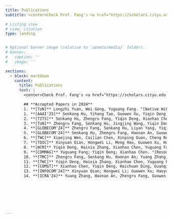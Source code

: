 ```yaml
---
title: Publications
subtitle: <center>Check Prof. Fang's <a href="https://scholars.cityu.edu.hk/en/persons/yuguang-fang(b2d78936-ab0a-4186-9f64-0f468013de23)/publications.html">CityU Scholar</a> to obtain the full publication list!<br><br></center>

# Listing view
# view: citation
type: landing


# Optional banner image (relative to `assets/media/` folder).
# banner:
#   caption: ''
#   image: ''

sections:
  - block: markdown
    content:
      title: Publications
      text: |
        <center>Check Prof. Fang's <a href="https://scholars.cityu.edu.hk/en/persons/yuguang-fang(b2d78936-ab0a-4186-9f64-0f468013de23)/publications.html">CityU Scholar</a> to obtain the full publication list!<br><br></center>

        ## **Accepted Papers in 2024**
        1. **[ToN]** Longzhi Yuan, Wei Gong, Yuguang Fang. "[Native WiFi Backscatter.](https://ieeexplore.ieee.org/abstract/document/10558798)" *IEEE/ACM Transactions on Networking*.
        1. **[AAAI'25]** Senkang Hu, Yihang Tao, Guowen Xu, Yiqin Deng, Xianhao Chen, Yuguang Fang, Sam Kwong. “[CP-Guard: Malicious Agent Detection and Defense in Collaborative Bird’s Eye View Perception.](https://arxiv.org/abs/2412.12000)” *The 39th Annual AAAI Conference on Artificial Intelligence*, Philadelphia, Pennsylvania, USA, February 2025.
        2. **[TITS]** Senkang Hu, Zhengru Fang, Yiqin Deng, Xianhao Chen, Yuguang Fang, and Sam Kwong. “[Toward Full-scene Domain Generalization in Multi-agent Collaborative Bird’s Eye View Segmentation for Connected and Autonomous Driving.](https://ieeexplore.ieee.org/abstract/document/10779389)” *IEEE Transactions on Intelligent Transportation Systems*.
        3. **[ToN]** Zhengru Fang, Senkang Hu, Jingjing Wang, Yiqin Deng, Xianhao Chen, Yuguang Fang. “[Prioritized Information Bottleneck Theoretic Framework with Distributed Online Learning for Edge Video Analytics.](https://arxiv.org/abs/2409.00146)” *IEEE/ACM Transactions on Networking.* [[Code](https://github.com/fangzr/PIB-Prioritized-Information-Bottleneck-Framework)]
        4. **[GLOBECOM'24]** Zhengru Fang, Senkang Hu, Liyan Yang, Yiqin Deng, Xianhao Chen, Yuguang Fang. “[PIB: Prioritized Information Bottleneck Framework for Collaborative Edge Video Analytics.](https://arxiv.org/abs/2408.17047)” *IEEE Global Communications Conference*, Cape Town, South Africa, December 2024. [[Code](https://github.com/fangzr/PIB-Prioritized-Information-Bottleneck-Framework)]
        5. **[GLOBECOM'24]** Senkang Hu, Zhengru Fang, Haonan An, Guowen Xu, Yuan Zhou, Xianhao Chen, and Yuguang Fang. “[Adaptive Communications in Collaborative Perception with Domain Alignment for Autonomous Driving.](https://arxiv.org/abs/2310.00013)” IEEE Global Communications Conference, Cape Town, South Africa, December 2024.
        6. **[TWC]** Xiaojing Wen, Cailian Chen, Xinping Guan, Cheng Ren, Yehan Ma, Yuguang Fang. "[AoIT-Empowered Associated Network Slicing: Resource Orchestration for Joint Monitoring.](https://ieeexplore.ieee.org/document/10661233)" *IEEE Transactions on Wireless Communications.* 
        7. **[TDSC]** Xinyuan Qian, Hongwei Li, Meng Hao, Guowen Xu, Haoyong Wang, Yuguang Fang. "[Decentralized Multi-Client Functional Encryption for Inner Product with Applications to Federated Learning.](https://ieeexplore.ieee.org/document/10494860)" *IEEE Transactions on Dependable and Secure Computing.* 
        8. **[WCM]** Yiqin Deng, Haixia Zhang, Xianhao Chen, Yuguang Fang. "[UAV-Assisted MEC with an Expandable Computing Resource Pool: Rethinking the UAV Deployment.](https://ieeexplore.ieee.org/document/10536071)" *IEEE Wireless Communications Magazine.* 
        9. **[COMMAG]** Yuguang Fang; Yiqin Deng; Xianhao Chen. "[Resources on the Move for Smart City: A Disruptive Perspective on the Grand Convergence of Sensing, Communications, Computing, Storage, and Intelligence.](https://ieeexplore.ieee.org/document/10697414)" *IEEE Communications Magazine.* 
        10. **[TMC]** Zhengru Fang, Senkang Hu, Haonan An; Yuang Zhang; Jingjing Wang; Hangcheng Cao, Xianhao Chen, Yuguang Fang. "[PACP: Priority-Aware Collaborative Perception for Connected and Autonomous Vehicles.](https://ieeexplore.ieee.org/document/10646529)" *IEEE Transactions on Mobile Computing.* 
        11. **[TWC]** Yiqin Deng, Haixia Zhang, Xianhao Chen, Yuguang Fang. "[UAV-assisted Multi-access Edge Computing with Altitude-dependent Computing Power.](https://doi.org/10.1109/TWC.2024.3362375)" *IEEE Transactions on Wireless Communications.* 
        12. **[COMST]** Xianhao Chen, Yiqin Deng, Haichuan Ding, Guanqiao Qu, Haixia Zhang, Pan Li, Yuguang Fang. "[Vehicle as a Service (VaaS): Leverage Vehicles to Build Service Networks and Capabilities for Smart Cities.](https://ieeexplore.ieee.org/document/10449899)" *IEEE Communications Surveys & Tutorials.* 
        13. **[INFOCOM'24]** Xinyuan Qian; Hongwei Li; Guowen Xu; Haoyong Wang; Tianwei Zhang; Xianhao Chen, Yuguang Fang. "[Privacy-Preserving Data Evaluation via Functional Encryption, Revisited.](https://ieeexplore.ieee.org/document/10621262)" *2024 IEEE Conference on Computer Communications.* 
        14. **[ICRA'24]** Yuang Zhang, Haonan An, Zhengru Fang, Guowen Xu, Yuan Zhou, Xianhao Chen, Yuguang Fang. "[SmartCooper: Vehicular Collaborative Perception with Adaptive Fusion and Judger Mechanism.](https://ieeexplore.ieee.org/document/10610199)" *2024 IEEE International Conference on Robotics and Automation.* 
        



        
       

---
```

